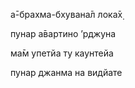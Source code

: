 а̄-брахма-бхувана̄л лока̄х̣

пунар а̄вартино ’рджуна

ма̄м упетйа ту каунтейа

пунар джанма на видйате